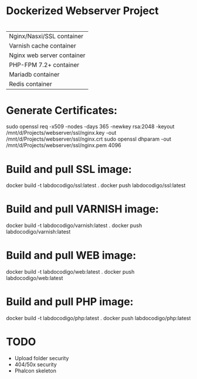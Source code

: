 # Dockerized Webserver Project 
#
| |
| ------ |
| Nginx/Nasxi/SSL container |
| Varnish cache container |
| Nginx web server container |
| PHP-FPM 7.2+ container |
| Mariadb container |
| Redis container |

# Generate Certificates:
sudo openssl req -x509 -nodes -days 365 -newkey rsa:2048 -keyout /mnt/d/Projects/webserver/ssl/nginx.key -out /mnt/d/Projects/webserver/ssl/nginx.crt
sudo openssl dhparam -out /mnt/d/Projects/webserver/ssl/nginx.pem 4096

# Build and pull SSL image:
docker build -t labdocodigo/ssl:latest .
docker push labdocodigo/ssl:latest

# Build and pull VARNISH image:
docker build -t labdocodigo/varnish:latest .
docker push labdocodigo/varnish:latest

# Build and pull WEB image:
docker build -t labdocodigo/web:latest .
docker push labdocodigo/web:latest

# Build and pull PHP image:
docker build -t labdocodigo/php:latest .
docker push labdocodigo/php:latest

# TODO
- Upload folder security
- 404/50x security
- Phalcon skeleton